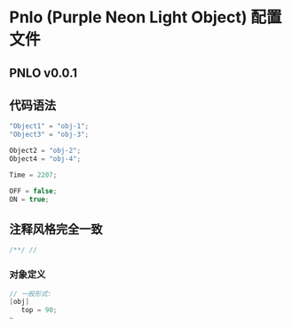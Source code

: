 # Pnlo (Purple Neon Light Object) 配置文件
## PNLO v0.0.1

## 代码语法
```kt
"Object1" = "obj-1";
"Object3" = "obj-3";

Object2 = "obj-2";
Object4 = "obj-4";

Time = 2207;

OFF = false;
ON = true;

```

## 注释风格完全一致
```kt
/**/ //
```

### 对象定义
```kt
// 一般形式:
[obj]
   top = 90;
~
```
